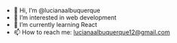 - 👋 Hi, I’m @lucianaalbuquerque
- 👀 I’m interested in web development
- 🌱 I’m currently learning React
- 📫 How to reach me: lucianaalbuquerque12@gmail.com

<!---
lucianaalbuquerque/lucianaalbuquerque is a ✨ special ✨ repository because its `README.md` (this file) appears on your GitHub profile.
You can click the Preview link to take a look at your changes.
--->
